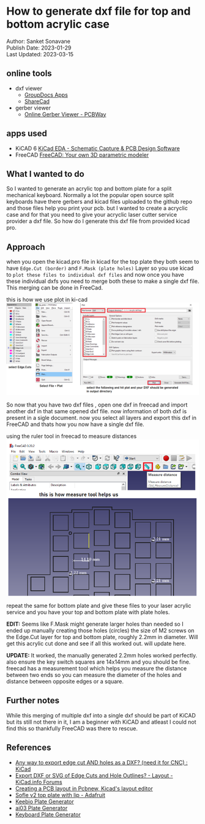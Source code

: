 # How to generate dxf file for top and bottom acrylic case
Author: Sanket Sonavane    
Publish Date: 2023-01-29    
Last Updated: 2023-03-15

## online tools
- dxf viewer 
    - [GroupDocs Apps](https://products.groupdocs.app/viewer/total)
    - [ShareCad](https://sharecad.org/viewer#0a7995d0-074d-4ff6-8dc1-8e200449112e16030-ext)
- gerber viewer 
    - [Online Gerber Viewer - PCBWay](https://www.pcbway.com/project/OnlineGerberViewer.html)

## apps used
- KiCAD 6 [KiCad EDA - Schematic Capture & PCB Design Software](https://www.kicad.org/)
- FreeCAD [FreeCAD: Your own 3D parametric modeler](https://www.freecadweb.org/)

## What I wanted to do
So I wanted to generate an acrylic top and bottom plate for a split mechanical keyboard. Normally a lot the popular open source split keyboards have there gerbers and kicad files uploaded to the github repo and those files help you print your pcb. but I wanted to create a acryclic case and for that you need to give your acryclic laser cutter service provider a dxf file. So how do I generate this dxf file from provided kicad pro.

## Approach
when you open the kicad.pro file in kicad for the top plate they both seem to have `Edge.Cut (border)` and `F.Mask (plate holes)` Layer so you use kicad to `plot these files to individual dxf files` and now once you have these individual dxfs you need to merge both these to make a single dxf file. This merging can be done in FreeCad.

this is how we use plot in ki-cad  
![kicad-plot](/assets/img/dxf/kicad-plot.png) 

So now that you have two dxf files , open one dxf in freecad and import another dxf in that same opened dxf file. now information of both dxf is present in a sigle document. now you select all layers and export this dxf in FreeCAD and thats how you now have a single dxf file.

using the ruler tool in freecad to measure distances
![freecad-ruler-tool](/assets/img/dxf/free-cad-ruler.png)

repeat the same for bottom plate and give these files to your laser acrylic service and you have your top and bottom plate with plate holes.


**EDIT:**
Seems like F.Mask might generate larger holes than needed so I ended up manually creating those holes (circles) the size of M2 screws on the Edge.Cut layer for top and bottom plate, roughly 2.2mm in diameter. Will get this acrylic cut done and see if all this worked out. will update here.

**UPDATE:**
It worked, the manually generated 2.2mm holes worked perfectly. also ensure the key switch squares are 14x14mm and you should be fine. freecad has a measurement tool which helps you measure the distance between two ends so you can measure the diameter of the holes and distance between opposite edges or a square.

## Further notes
While this merging of multiple dxf into a single dxf should be part of KiCAD but its still not there in it, I am a beginner with KiCAD and atleast I could not find this so thankfully FreeCAD was there to rescue.

## References
- [Any way to export edge cut AND holes as a DXF? (need it for CNC) : KiCad](https://www.reddit.com/r/KiCad/comments/rggd0l/any_way_to_export_edge_cut_and_holes_as_a_dxf/)
- [Export DXF or SVG of Edge Cuts and Hole Outlines? - Layout - KiCad.info Forums](https://forum.kicad.info/t/export-dxf-or-svg-of-edge-cuts-and-hole-outlines/4761/2) 
- [Creating a PCB layout in Pcbnew, Kicad's layout editor](https://techexplorations.com/guides/kicad/2e/pcbnew-layout/) 
- [Sofle v2 top plate with lip - Adafruit](https://blog.adafruit.com/2022/03/10/sofle-v2-top-plate-w-lip-3dthursday-3dprinting/) 
- [Keebio Plate Generator](https://plate.keeb.io/) 
- [ai03 Plate Generator](https://kbplate.ai03.com/) 
- [Keyboard Plate Generator](https://eswai.github.io/plategen/plategen.html) 